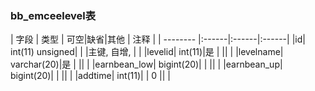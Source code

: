### bb_emceelevel表
  
| 字段        | 类型 | 可空|缺省|其他  | 注释 |
| -------- |:------|:------|:------|
|id| int(11) unsigned| |   |主键, 自增, |  |
|levelid| int(11)|是 |   ||  |
|levelname| varchar(20)|是 |   ||  |
|earnbean_low| bigint(20)| |   ||  |
|earnbean_up| bigint(20)| |   ||  |
|addtime| int(11)| |  0 ||  |
